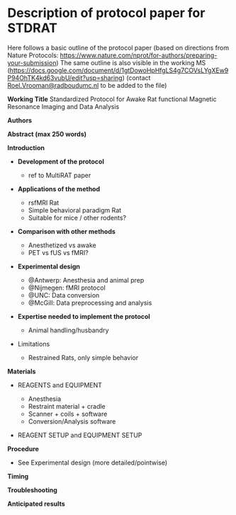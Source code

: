 # Description of protocol paper for STDRAT

Here follows a basic outline of the protocol paper (based on directions from Nature Protocols: https://www.nature.com/nprot/for-authors/preparing-your-submission)
The same outline is also visible in the working MS (https://docs.google.com/document/d/1gtDowoHpHfgLS4g7COVsLYgXEw9P94OhTK4kd63vubU/edit?usp=sharing) (contact Roel.Vrooman@radboudumc.nl to be added to the file)

**Working Title**
Standardized Protocol for Awake Rat functional Magnetic Resonance Imaging and Data Analysis

**Authors**

**Abstract (max 250 words)**

**Introduction**

- **Development of the protocol**
    - ref to MultiRAT paper

- **Applications of the method**
    - rsfMRI Rat
    - Simple behavioral paradigm Rat
    - Suitable for mice / other rodents? 	

- **Comparison with other methods**
    - Anesthetized vs awake
    - PET vs fUS vs fMRI?

- **Experimental design**
    - @Antwerp: Anesthesia and animal prep
    - @Nijmegen: fMRI protocol
    - @UNC: Data conversion
    - @McGill: Data preprocessing and analysis 

- **Expertise needed to implement the protocol**
    - Animal handling/husbandry	

- Limitations
    - Restrained Rats, only simple behavior

**Materials**
    
- REAGENTS and EQUIPMENT
    - Anesthesia
    - Restraint material + cradle
    - Scanner + coils + software
    - Conversion/Analysis software

- REAGENT SETUP and EQUIPMENT SETUP

**Procedure**

- See Experimental design (more detailed/pointwise)

**Timing**

**Troubleshooting**

**Anticipated results**
